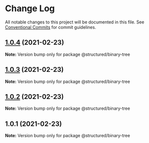 # Change Log

All notable changes to this project will be documented in this file.
See [Conventional Commits](https://conventionalcommits.org) for commit guidelines.

## [1.0.4](https://github.com/js-structured/structured/compare/@structured/binary-tree@1.0.3...@structured/binary-tree@1.0.4) (2021-02-23)

**Note:** Version bump only for package @structured/binary-tree





## [1.0.3](https://github.com/js-structured/structured/compare/@structured/binary-tree@1.0.2...@structured/binary-tree@1.0.3) (2021-02-23)

**Note:** Version bump only for package @structured/binary-tree





## [1.0.2](https://github.com/js-structured/structured/compare/@structured/binary-tree@1.0.1...@structured/binary-tree@1.0.2) (2021-02-23)

**Note:** Version bump only for package @structured/binary-tree





## 1.0.1 (2021-02-23)

**Note:** Version bump only for package @structured/binary-tree
